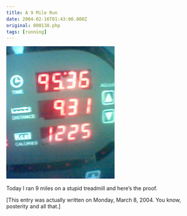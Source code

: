 ```yaml
---
title: A 9 Mile Run
date: 2004-02-16T01:43:00.000Z
original: 000138.php
tags: [running]
---
```


<p class="polaroid" style="--deg: -2deg"><img src="./9milerun.jpg" /></p>
Today I ran 9 miles on a stupid treadmill and here’s the proof.

[This entry was actually written on Monday, March 8, 2004. You know, posterity and all that.]

